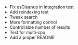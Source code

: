 - Fix esCleanup in integration test
- Add reindexing test
- Tweak search
- More formatting control
- Controllable number of results
- Test for multi-cpu
- Add a proper README
